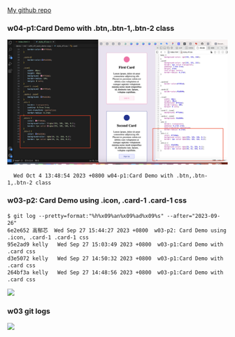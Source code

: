 [My github repo](https://github.com/kelly20011011/1121-web-409730347.git)

### w04-p1:Card Demo with .btn,.btn-1,.btn-2 class

![](w04-p1.png)

```
  Wed Oct 4 13:48:54 2023 +0800 w04-p1:Card Demo with .btn,.btn-1,.btn-2 class
```

### w03-p2: Card Demo using .icon, .card-1 .card-1 css
```
$ git log --pretty=format:"%h%x09%an%x09%ad%x09%s" --after="2023-09-26"
6e2e652 高郁芯  Wed Sep 27 15:44:27 2023 +0800  w03-p2: Card Demo using .icon, .card-1 .card-1 css
95e2ad9 kelly   Wed Sep 27 15:03:49 2023 +0800  w03-p1:Card Demo with .card css
d3e5072 kelly   Wed Sep 27 14:50:32 2023 +0800  w03-p1:Card Demo with .card css
264bf3a kelly   Wed Sep 27 14:48:56 2023 +0800  w03-p1:Card Demo with .card css
```
![](w03-p2.png)

### w03 git logs
![](w03-p3.png)